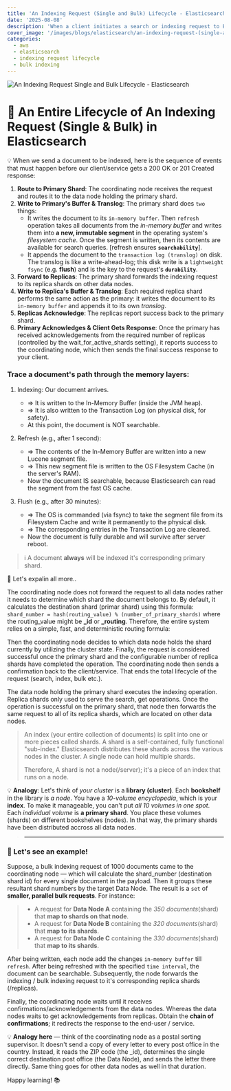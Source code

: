 ```yaml
---
title: 'An Indexing Request (Single and Bulk) Lifecycle - Elasticsearch'
date: '2025-08-08'
description: 'When a client initiates a search or indexing request to Elasticsearch, the system follows a defined sequence of processing steps. Do you know why what are the steps?'
cover_image: '/images/blogs/elasticsearch/an-indexing-request-(single-and-bulk)-lifecycle-elasticsearch.webp'
categories:
  - aws
  - elasticsearch
  - indexing request lifecycle
  - bulk indexing
---
```


![An Indexing Request Single and Bulk Lifecycle - Elasticsearch](/images/blogs/elasticsearch/an-indexing-request-(single-and-bulk)-lifecycle-elasticsearch.webp "An Indexing Request Single and Bulk Lifecycle - Elasticsearch")

# 🔄 An Entire Lifecycle of An Indexing Request (Single & Bulk) in Elasticsearch


💡 When we send a document to be indexed, here is the sequence of events that must happen before our client/service gets a 200 OK or 201 Created response:
   1. **Route to Primary Shard**: The coordinating node receives the request and routes it to the data node holding the primary shard.
   2. **Write to Primary's Buffer & Translog**: The primary shard does `two` things:
       * It writes the document to its `in-memory buffer`. Then `refresh` operation takes all documents from the *in-memory buffer* and writes them into **a new, immutable segment** in the operating system's *filesystem cache*. Once the segment is written, then its contents are available for search queries. [refresh ensures **`searchability`**].
       * It appends the document to the `transaction log (translog)` on disk. The translog is like a write-ahead-log; this disk write is a `lightweight fsync` (e.g. **flush**) and is the key to the request's **`durability`**.
   3. **Forward to Replicas**: The primary shard forwards the indexing request to its replica shards on other data nodes.
   4. **Write to Replica's Buffer & Translog**: Each required replica shard performs the same action as the primary: it writes the document to its `in-memory buffer` and appends it to its own *translog*.
   5. **Replicas Acknowledge**: The replicas report success back to the primary shard.
   6. **Primary Acknowledges & Client Gets Response**: Once the primary has received acknowledgements from the required number of replicas (controlled by the wait_for_active_shards setting), it reports success to the coordinating node, which then sends the final success response to your client.


### Trace a document's path through the memory layers:

   1. Indexing: Our document arrives.
       * => It is written to the In-Memory Buffer (inside the JVM heap).
       * => It is also written to the Transaction Log (on physical disk, for safety).
       * At this point, the document is NOT searchable.

   2. Refresh (e.g., after 1 second):
       * => The contents of the In-Memory Buffer are written into a new Lucene segment file.
       * => This new segment file is written to the OS Filesystem Cache (in the server's RAM).
       * Now the document IS searchable, because Elasticsearch can read the segment from the fast OS cache.

   3. Flush (e.g., after 30 minutes):
       * => The OS is commanded (via fsync) to take the segment file from its Filesystem Cache and write it permanently to the physical disk.
       * => The corresponding entries in the Transaction Log are cleared.
       * Now the document is fully durable and will survive after server reboot.

 > ℹ️ A document **always** will be indexed it's corresponding primary shard.


📌 Let's expalin all more..

The coordinating node does not forward the request to all data nodes rather it needs to determine which shard the document belongs to. By default, it calculates the destination shard (primar shard) using this formula:
`shard_number = hash(routing_value) % (number_of_primary_shards)` where the routing_value might be **_id** or **_routing**.
Therefore, the entire system relies on a simple, fast, and deterministic routing formula:

Then the coordinating node decides to which data node holds the shard currently by utilizing the cluster state. 
Finally, the request is considered successful once the primary shard and the configurable number of replica shards have completed the operation. The coordinating node then sends a confirmation back to the client/service. That ends the total lifecycle of the request (search, index, bulk etc.).

The data node holding the primary shard executes the indexing operation. Replica shards only used to serve the search, get operations. Once the operation is successful on the primary shard, that node then forwards the same request to all of its replica shards, which are located on other data nodes.

> An index (your entire collection of documents) is split into one or more pieces called shards. A shard is a self-contained, fully functional "sub-index." Elasticsearch distributes these shards across the various nodes in the cluster. A single node can hold multiple shards.
>
> Therefore, A shard is not a node(/server); it's a piece of an index that runs on a node.

💡 **Analogy**: Let's think of *your cluster* is a **library (cluster)**. Each **bookshelf** in the library is *a node*. You have a *10-volume encyclopedia*, which is your **index**. To make it manageable, you can't put *all 10 volumes in one spot*. Each *individual volume* is **a primary shard**. You place these volumes (shards) on different bookshelves (nodes). In that way, the primary shards have been distributed accross all data nodes.

> ---

### 🧠 Let's see an example!
Suppose, a bulk indexing request of 1000 documents came to the coordinating node — which will calculate the shard_number (destination shard id) for every single document in the payload. Then it groups these resultant shard numbers by the target Data Node.
The result is a `set` of **smaller, parallel bulk requests**. For instance:
> * A request for **Data Node A** containing the *350 documents*(shard) that **map to shards on that node**.
> * A request for **Data Node B** containing the *320 documents*(shard) that **map to its shards**.
> * A request for **Data Node C** containing the *330 documents*(shard) that **map to its shards**.

After being written, each node add the changes `in-memory buffer` till `refresh`. After being refreshed with the specified `time interval`, the document can be searchable. Subsequently, the node forwards the indexing / bulk indexing request to it's corresponding replica shards (/replicas).

Finally, the coordinating node waits until it receives confirmations/acknowledgements from the data nodes. Whereas the data nodes waits to get acknowledgements from replicas. Obtain the **chain of confirmations**; it redirects the response to the end-user / service.

💡 **Analogy here** —  think of the coordinating node as a postal sorting supervisor. It doesn't send a copy of every letter to every post office in the country. Instead, it reads the ZIP code (the _id), determines the single correct destination post office (the Data Node), and sends the letter there directly. Same thing goes for other data nodes as well in that duration.


Happy learning! 📚